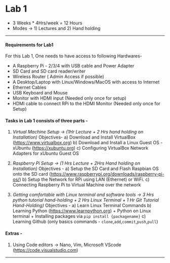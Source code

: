 # Lab 1


 - 3 Weeks  * 4Hrs/week = 12 Hours
 - Modes -> 1) Lectures and 2) Hand holding
---

#### Requirements for Lab1
For this Lab 1, One needs to have access to following Hardwares-
-   A Raspberry Pi - 2/3/4 with USB cable and Power Adapter
-   SD Card and SD card reader/writer
-   Wireless Router ( Admin Access if possible)
-   A Desktop/Laptop with Linux/Windows/MacOS with access to Internet
-   Ethernet Cables
-   USB Keyboard and Mouse
-   Monitor with HDMI input (Needed only once for setup)
-   HDMI cable to connect RPi to the HDMI Monitor (Needed only once for Setup)

#### Tasks in Lab 1 consists of three parts - 
1. *Virtual Machine Setup  -> (1Hr Lecture  + 2 Hrs hand holding on Installation)* 
Objectives-
a) Download and Install VirtualBox (https://www.virtualbox.org)
b) Download and Install a Linux Guest OS - xUbuntu (https://xubuntu.org)
c) Configuring VirtualBox Network Adapters for xUbuntu Guest OS  

2. *Raspberry Pi Setup -> (1 Hrs Lecture + 2Hrs Hand holding on Installation)*
 Objectives -
a) Setup the SD Card and Flash Raspbian OS onto the SD card (https://www.raspberrypi.org/downloads/raspberry-pi-os/)
b) Setup the Network for RPi using LAN (Ethernet) or WiFi.
c) Connecting Raspberry Pi to Virtual Machine over the network

3. *Getting comfortable with Linux terminal and software tools ->
     3 Hrs python tutorial hand-holding + 2 Hrs Linux Terminal + 1 Hr Git Tutorial Hand-Holding)*
Objectives -
a) Learn Linux Terminal Commands
b) Learning Python (https://www.learnpython.org) + Python on Linux terminal + Installing packages via `pip install {packagename}`
c) Learning Github (only basics commands - `clone`,`add`,`commit`,`push`,`pull`)

#### Extras -
1. Using Code editors -> Nano, Vim, Microsoft VScode (https://code.visualstudio.com)






---

<!--stackedit_data:
eyJoaXN0b3J5IjpbLTE2OTY5NzAwNSwtMjE0Njg3MzI1MSwzND
k4ODQ2MDRdfQ==
-->